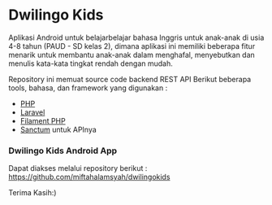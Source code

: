 # Dwilingo Kids
Aplikasi Android untuk belajarbelajar bahasa Inggris untuk anak-anak di usia 4-8 tahun (PAUD - SD kelas 2), dimana aplikasi ini memiliki beberapa fitur menarik untuk membantu anak-anak dalam menghafal, menyebutkan dan menulis kata-kata tingkat rendah dengan mudah.

Repository ini memuat source code backend REST API
Berikut beberapa tools, bahasa, dan framework yang digunakan :
- [PHP](https://www.php.net/)
- [Laravel](https://laravel.com/)
- [Filament PHP](https://filamentphp.com/)
- [Sanctum](https://github.com/laravel/sanctum) untuk APInya 

### Dwilingo Kids Android App
Dapat diakses melalui repository berikut :
https://github.com/miftahalamsyah/dwilingokids

Terima Kasih:)
